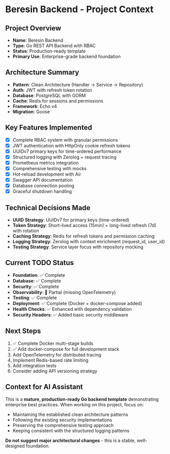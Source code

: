 # Beresin Backend - Project Context

## Project Overview
- **Name**: Beresin Backend
- **Type**: Go REST API Backend with RBAC
- **Status**: Production-ready template
- **Primary Use**: Enterprise-grade backend foundation

## Architecture Summary
- **Pattern**: Clean Architecture (Handler -> Service -> Repository)
- **Auth**: JWT with refresh token rotation
- **Database**: PostgreSQL with GORM
- **Cache**: Redis for sessions and permissions
- **Framework**: Echo v4
- **Migration**: Goose

## Key Features Implemented
- [x] Complete RBAC system with granular permissions
- [x] JWT authentication with HttpOnly cookie refresh tokens  
- [x] UUIDv7 primary keys for time-ordered performance
- [x] Structured logging with Zerolog + request tracing
- [x] Prometheus metrics integration
- [x] Comprehensive testing with mocks
- [x] Hot-reload development with Air
- [x] Swagger API documentation
- [x] Database connection pooling
- [x] Graceful shutdown handling

## Technical Decisions Made
- **UUID Strategy**: UUIDv7 for primary keys (time-ordered)
- **Token Strategy**: Short-lived access (15min) + long-lived refresh (7d) with rotation
- **Caching Strategy**: Redis for refresh tokens and permission caching
- **Logging Strategy**: Zerolog with context enrichment (request_id, user_id)
- **Testing Strategy**: Service layer focus with repository mocking

## Current TODO Status
- **Foundation**: ✅ Complete
- **Database**: ✅ Complete  
- **Security**: ✅ Complete
- **Observability**: 🔄 Partial (missing OpenTelemetry)
- **Testing**: ✅ Complete
- **Deployment**: ✅ Complete (Docker + docker-compose added)
- **Health Checks**: ✅ Enhanced with dependency validation
- **Security Headers**: ✅ Added basic security middleware

## Next Steps
1. ✅ Complete Docker multi-stage builds
2. ✅ Add docker-compose for full development stack
3. Add OpenTelemetry for distributed tracing
4. Implement Redis-based rate limiting
5. Add integration tests
6. Consider adding API versioning strategy

## Context for AI Assistant
This is a **mature, production-ready Go backend template** demonstrating enterprise best practices. When working on this project, focus on:
- Maintaining the established clean architecture patterns
- Following the existing security implementations  
- Preserving the comprehensive testing approach
- Keeping consistent with the structured logging patterns

**Do not suggest major architectural changes** - this is a stable, well-designed foundation.
